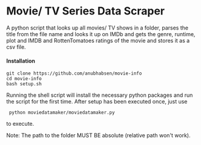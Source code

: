 Movie/ TV Series Data Scraper
=============================

A python script that looks up all movies/ TV shows in a folder, parses the title from the file name and looks it up on IMDb and gets the  genre, runtime, plot and IMDB and RottenTomatoes ratings of the movie and stores it as a csv file.

#### Installation
    git clone https://github.com/anubhabsen/movie-info
    cd movie-info
    bash setup.sh
    
Running the shell script will install the necessary python packages and run the script for the first time. After setup has been executed once, just use
     
     python moviedatamaker/moviedatamaker.py

to execute.

Note: The path to the folder MUST BE absolute (relative path won't work).
